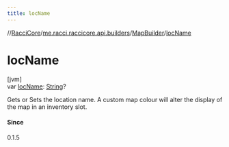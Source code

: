 ```yaml
---
title: locName
---
```

//[RacciCore](../../../index.html)/[me.racci.raccicore.api.builders](../index.html)/[MapBuilder](index.html)/[locName](loc-name.html)



# locName



[jvm]\
var [locName](loc-name.html): [String](https://kotlinlang.org/api/latest/jvm/stdlib/kotlin/-string/index.html)?



Gets or Sets the location name. A custom map colour will alter the display of the map in an inventory slot.



#### Since



0.1.5




